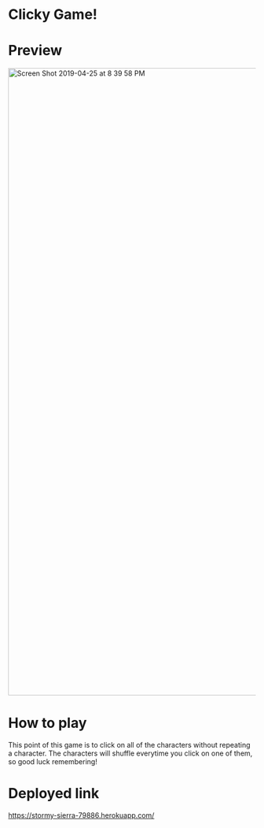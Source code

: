 # Clicky Game!
# Preview 
<img width="1274" alt="Screen Shot 2019-04-25 at 8 39 58 PM" src="https://user-images.githubusercontent.com/20998910/56776425-52020780-679a-11e9-901c-6364945bae20.png">

# How to play
This point of this game is to click on all of the characters without repeating a character. The characters will shuffle everytime you click on one of them, so good luck remembering!

# Deployed link

https://stormy-sierra-79886.herokuapp.com/